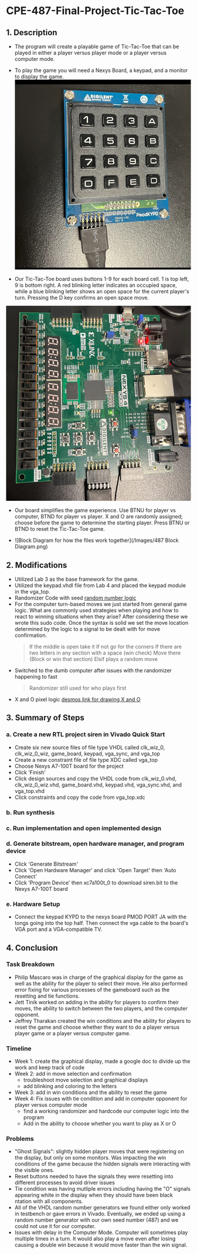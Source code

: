 # CPE-487-Final-Project-Tic-Tac-Toe
## 1. Description
  * The program will create a playable game of Tic-Tac-Toe that can be played in either a player versus player mode or a player versus computer mode.
  *  To play the game you will need a Nexys Board, a keypad, and a monitor to display the game.
     ![photo of keypad](/Images/keypad.jpg)
     
  * Our Tic-Tac-Toe board uses buttons 1-9 for each board cell. 1 is top left, 9 is bottom right. A red blinking letter indicates an occupied space, while a blue blinking letter shows an open space for the current player's turn. Pressing the D key confirms an open space move.
   
   ![photo of board](/Images/board.jpg)
 
  * Our board simplifies the game experience. Use BTNU for player vs computer, BTND for player vs player. X and O are randomly assigned; choose before the game to determine the starting player. Press BTNU or BTND to reset the Tic-Tac-Toe game.

  * ![Block Diagram for how the files work together](/Images/487 Block Diagram.png)

## 2. Modifications
 * Utilized Lab 3 as the base framework for the game.
 * Utilized the keypad.vhdl file from Lab 4 and placed the keypad module in the vga_top.
 * Randomizer Code with seed [random number logic ](https://en.wikipedia.org/wiki/Linear_congruential_generator)
 * For the computer turn-based moves we just started from general game logic. What are commonly used strategies when playing and how to react to winning situations when they arise? After considering these we wrote this sudo code. Once the syntax is solid we set the move location determined by the logic to a signal to be dealt with for move confirmation.
   > If the middle is open take it
   > If not go for the corners
   > If there are two letters in any section with a space (win check)
   > Move there (Block or win that section)
   > Elsif plays a random move
* Switched to the dumb computer after issues with the randomizer happening to fast
  > Randomizer still used for who plays first
* X and O pixel logic [desmos link for drawing X and O](https://www.desmos.com/calculator/irfxf6ciac)

## 3. Summary of Steps
### a. Create a new RTL project siren in Vivado Quick Start
* Create six new source files of file type VHDL called clk_wiz_0, clk_wiz_0_wiz, game_board, keypad, vga_sync, and vga_top
* Create a new constraint file of file type XDC called vga_top
* Choose Nexys A7-100T board for the project
* Click 'Finish'
* Click design sources and copy the VHDL code from clk_wiz_0.vhd, clk_wiz_0_wiz.vhd, game_board.vhd, keypad.vhd, vga_sync.vhd, and vga_top.vhd
* Click constraints and copy the code from vga_top.xdc
### b. Run synthesis
### c. Run implementation and open implemented design
### d. Generate bitstream, open hardware manager, and program device
* Click 'Generate Bitstream'
* Click 'Open Hardware Manager' and click 'Open Target' then 'Auto Connect'
* Click 'Program Device' then xc7a100t_0 to download siren.bit to the Nexys A7-100T board

### e. Hardware Setup
* Connect the keypad KYPD to the nexys board PMOD PORT JA with the tongs going into the top half. Then connect the vga cable to the board's VGA port and a VGA-compatible TV.

## 4. Conclusion
### Task Breakdown
* Philip Mascaro was in charge of the graphical display for the game as well as the ability for the player to select their move. He also performed error fixing for various processes of the gameboard such as the resetting and tie functions.
* Jett Tinik worked on adding in the ability for players to confirm their moves, the ability to switch between the two players, and the computer opponent.
* Jeffrey Tharakan created the win conditions and the ability for players to reset the game and choose whether they want to do a player versus player game or a player versus computer game.
### Timeline
* Week 1: create the graphical display, made a google doc to divide up the work and keep track of code
* Week 2: add in move selection and confirmation
  * troubleshoot move selection and graphical displays
  * add blinking and coloring to the letters
* Week 3: add in win conditions and the ability to reset the game 
* Week 4: Fix issues with tie condition and add in computer opponent for player versus computer mode
  * find a working randomizer and hardcode our computer logic into the program
  * Add in the ability to choose whether you want to play as X or O
### Problems
* "Ghost Signals": slightly hidden player moves that were registering on the display, but only on some monitors. Was impacting the win conditions of the game because the hidden signals were interacting with the visible ones.
* Reset buttons needed to have the signals they were resetting into different processes to avoid driver issues
* Tie condition was having mutliple errors including having the "O" signals appearing white in the display when they should have been black
ntation with all components.
* All of the VHDL random number generators we found either only worked in testbench or gave errors in Vivado. Eventually, we ended up using a random number generator with our own seed number (487) and we could not use it for our computer.
*  Issues with delay in the Computer Mode. Computer will sometimes play multiple times in a turn. It would also play a move even after losing causing a double win because it would move faster than the win signal.
